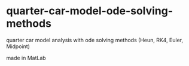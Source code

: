 # quarter-car-model-ode-solving-methods
quarter car model analysis with ode solving methods (Heun, RK4, Euler, Midpoint)

made in MatLab
